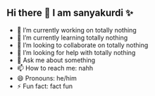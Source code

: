 ## Hi there 👋 I am sanyakurdi ✨
- 🔭 I’m currently working on totally nothing
- 🌱 I’m currently learning totally nothing
- 👯 I’m looking to collaborate on totally nothing
- 🤔 I’m looking for help with totally nothing
- 💬 Ask me about something
- 📫 How to reach me: nahh
- 😄 Pronouns: he/him
- ⚡ Fun fact: fact fun

<!--
**sanyakurdi/sanyakurdi** is a ✨ _special_ ✨ repository because its `README.md` (this file) appears on your GitHub profile.

Here are some ideas to get you started:

- 🔭 I’m currently working on ...
- 🌱 I’m currently learning ...
- 👯 I’m looking to collaborate on ...
- 🤔 I’m looking for help with ...
- 💬 Ask me about ...
- 📫 How to reach me: ...
- 😄 Pronouns: ...
- ⚡ Fun fact: ...
-->
